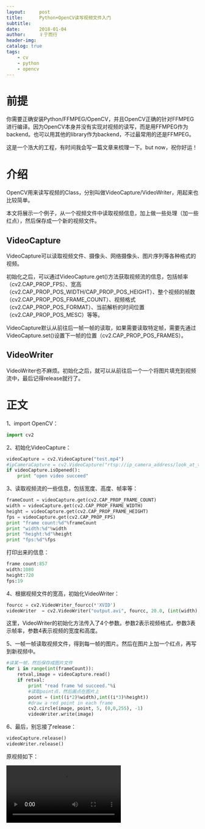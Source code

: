 ```yaml
---
layout:     post
title:      Python+OpenCV读写视频文件入门
subtitle:   
date:       2018-01-04
author:     彳亍而行
header-img: 
catalog: true
tags:
    - cv
    - python
    - opencv
---
```

# 前提

你需要正确安装Python/FFMPEG/OpenCV，并且OpenCV正确的针对FFMPEG进行编译。因为OpenCV本身并没有实现对视频的读写，而是用FFMPEG作为backend。也可以用其他的library作为backend，不过最常用的还是FFMPEG。

这是一个浩大的工程，有时间我会写一篇文章来梳理一下。but now，祝你好运！

# 介绍

OpenCV用来读写视频的Class，分别叫做VideoCapture/VideoWriter，用起来也比较简单。

本文将展示一个例子，从一个视频文件中读取视频信息，加上做一些处理（加一些红点），然后保存成一个新的视频文件。

## VideoCapture

VideoCapture可以读取视频文件、摄像头、网络摄像头、图片序列等各种格式的视频。

初始化之后，可以通过VideoCapture.get()方法获取视频流的信息，包括帧率（cv2.CAP_PROP_FPS）、宽高（cv2.CAP_PROP_POS_WIDTH/CAP_PROP_POS_HEIGHT）、整个视频的帧数（cv2.CAP_PROP_POS_FRAME_COUNT）、视频格式（cv2.CAP_PROP_POS_FORMAT）、当前解析的时间位置（cv2.CAP_PROP_POS_MESC）等等。

VideoCapture默认从前往后一帧一帧的读取，如果需要读取特定帧，需要先通过VideoCapture.set()设置下一帧的位置（cv2.CAP_PROP_POS_FRAMES）。

## VideoWriter

VideoWriter也不麻烦。初始化之后，就可以从前往后一个一个将图片填充到视频流中，最后记得release就行了。

# 正文

1、import OpenCV：

``` python
import cv2
```

2、初始化VideoCapture：

```python
videoCapture = cv2.VideoCapture("test.mp4")
#ipCameraCapture = cv2.VideoCapture("rtsp://ip_camera_address/look_at_the_doc_of_ip_camera_for_address")
if videoCapture.isOpened():
	print "open video succeed"
```

3、读取视频流的一些信息，包括宽度、高度、帧率等：

``` python
frameCount = videoCapture.get(cv2.CAP_PROP_FRAME_COUNT)
width = videoCapture.get(cv2.CAP_PROP_FRAME_WIDTH)
height = videoCapture.get(cv2.CAP_PROP_FRAME_HEIGHT)
fps = videoCapture.get(cv2.CAP_PROP_FPS)
print "frame count:%d"%frameCount
print "width:%d"%width
print "height:%d"%height
print "fps:%d"%fps
```

打印出来的信息：

``` python
frame count:857
width:1080
height:720
fps:19
```

4、根据视频文件的宽高，初始化VideoWriter：

``` python
fourcc = cv2.VideoWriter_fourcc(*'XVID')
videoWriter  = cv2.VideoWriter("output.avi", fourcc, 20.0, (int(width),int(height)))
```

这里，VideoWriter的初始化方法传入了4个参数。参数2表示视频格式，参数3表示帧率，参数4表示视频的宽度和高度。

5、一帧一帧读取视频文件，得到每一帧的图片。然后在图片上加一个红点，再写到新视频中。

``` python
#读某一帧，然后保存成图片文件
for i in range(int(frameCount)):
    retval,image = videoCapture.read()
    if retval:
        print "read frame %d succeed."%i
        #读取point点，然后画点在图片上
        point = (int((i*2)%width),int((i*3)%height))
        #draw a red point in each frame
        cv2.circle(image, point, 5, (0,0,255), -1) 
        videoWriter.write(image)
```

6、最后，别忘接了release：

```python
videoCapture.release()
videoWriter.release()
```

原视频如下：

<video>

<source src="https://github.com/lixing123/lixing123.github.io/blob/master/img/opencv_video_read_write_output.avi?raw=true" type="video/mp4">

</video>



